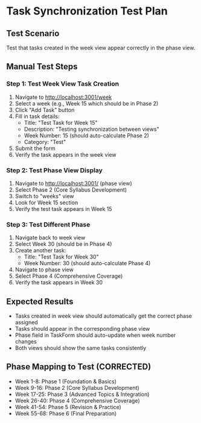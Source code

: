 # Task Synchronization Test Plan

## Test Scenario

Test that tasks created in the week view appear correctly in the phase view.

## Manual Test Steps

### Step 1: Test Week View Task Creation

1. Navigate to <http://localhost:3001/week>
2. Select a week (e.g., Week 15 which should be in Phase 2)
3. Click "Add Task" button
4. Fill in task details:
   - Title: "Test Task for Week 15"
   - Description: "Testing synchronization between views"
   - Week Number: 15 (should auto-calculate Phase 2)
   - Category: "Test"
5. Submit the form
6. Verify the task appears in the week view

### Step 2: Test Phase View Display

1. Navigate to <http://localhost:3001/> (phase view)
2. Select Phase 2 (Core Syllabus Development)
3. Switch to "weeks" view
4. Look for Week 15 section
5. Verify the test task appears in Week 15

### Step 3: Test Different Phase

1. Navigate back to week view
2. Select Week 30 (should be in Phase 4)
3. Create another task:
   - Title: "Test Task for Week 30"
   - Week Number: 30 (should auto-calculate Phase 4)
4. Navigate to phase view
5. Select Phase 4 (Comprehensive Coverage)
6. Verify the task appears in Week 30

## Expected Results

- Tasks created in week view should automatically get the correct phase assigned
- Tasks should appear in the corresponding phase view
- Phase field in TaskForm should auto-update when week number changes
- Both views should show the same tasks consistently

## Phase Mapping to Test (CORRECTED)

- Week 1-8: Phase 1 (Foundation & Basics)
- Week 9-16: Phase 2 (Core Syllabus Development)
- Week 17-25: Phase 3 (Advanced Topics & Integration)
- Week 26-40: Phase 4 (Comprehensive Coverage)
- Week 41-54: Phase 5 (Revision & Practice)
- Week 55-68: Phase 6 (Final Preparation)
